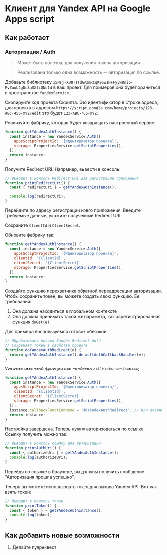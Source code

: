 # Клиент для Yandex API на Google Apps script

## Как работает

### Авторизация / Auth

> Может быть полезна, для получения токена авторизации

> Реализована только одна возможность -- авторизация по ссылке.

Добавьте библиотеку `15Nsj-XU8-TTdGvzmRCqK95w1HFFyyw8nip-FvZuub2gDc3aSXliQNo1d` в ваш проект. Для примеров она будет храниться в пространстве `YandexService`.

Скопируйте код проекта Скрипта. Это идентификатор в строке адреса, для проекта с адресом `https://script.google.com/home/projects/123-ABC-456-XYZ/edit` это будет `123-ABC-456-XYZ`.

Реализуйте фабрику, которая будет возвращать настроенный сервис:

```js
function getYAndexAuthInstance() {
  const instance = new YandexService.Auth({
    appsScriptProjectId: '{Идентификатор проекта}',
    storage: PropertiesService.getScriptProperties(),
  });
  return instance;
}
```

Получите Redirect URI. Напрмиер, вывести в консоль:

```js
// Выводит в консоль Redirect URI для регистрации приложения
function printRedirectUri() {
  const { redirectUri } = getYAndexAuthInstance();

  console.log(redirectUri);
}
```

Перейдите по адресу регистрации новго приложения. Введите требуемые данные, укажите полученный Redirect URI.

Сохраните `ClientId` и `ClientSecret`.

Обновите фабрику так:

```js
function getYAndexAuthInstance() {
  const instance = new YandexService.Auth({
    appsScriptProjectId: '{Идентификатор проекта}',
    clientId: '{ClientId}',
    clientSecret: '{ClientSecret}',
    storage: PropertiesService.getScriptProperties(),
  });
  return instance;
}
```

Создайте функцию перехватчика обратной переадресации авторизации. Чтобы сохранить токен, вы можете создать свою функцию. Ее требования:

1. Она должна находиться в глобальном контексте
2. Она должна принимать такой же параметр, как зарегистрированная функция `doGet(e)`

Для примера воспользуемся готовой обвязкой

```js
// Обрабатывает вызова Yandex Redirect Auth
// Сохраняет токен в свойства проекта
function doYandexAuthRedirect(e) {
  return getYAndexAuthInstance().defaultAuthCallbackHandler(e);
}
```

Укажите имя этой функции как свойство `callbackFunctionName`;

```js
function getYAndexAuthInstance() {
  const instance = new YandexService.Auth({
    appsScriptProjectId: '{Идентификатор проекта}',
    clientId: '{ClientId}',
    clientSecret: '{ClientSecret}',
    storage: PropertiesService.getScriptProperties(),
  });
  instance.callbackFunctionName = 'doYandexAuthRedirect'; // Или doYandexAuthRedirect.name
  return instance;
}
```

Настройка завершена. Теперь нужно авторизоваться по ссылке. Ссылку получить можно так:

```js
// Выводит в консоль ссылку для авторизации
function printAuthUri() {
  const { authorizeUri } = getYAndexAuthInstance();
  console.log(authorizeUri);
}
```

Перейдя по ссылке в браузере, вы должны получить сообщение "Авторизация прошла успешно".

Теперь вы можете использовать токен для вызова Yandex API. Вот как взять токен:

```js
// Выводит в консоль токен
function printToken() {
  const { token } = getYAndexAuthInstance();
  console.log(token);
}
```

## Как добавить новые возможности

1. Делайте пулреквест
